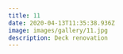```yaml
---
title: 11
date: 2020-04-13T11:35:38.936Z
image: images/gallery/11.jpg
description: Deck renovation
---
```

